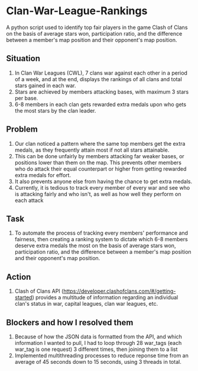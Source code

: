 # Clan-War-League-Rankings
A python script used to identify top fair players in the game Clash of Clans on the basis of average stars won, participation ratio, and the difference between a member's map position and their opponent's map position.

## Situation
1. In Clan War Leagues (CWL), 7 clans war against each other in a period of a week, and at the end, displays the rankings of all clans and total stars gained in each war.
2. Stars are achieved by members attacking bases, with maximum 3 stars per base.
3. 6-8 members in each clan gets rewarded extra medals upon who gets the most stars by the clan leader.

## Problem
1. Our clan noticed a pattern where the same top members get the extra medals, as they frequently attain most if not all stars attainable. 
2. This can be done unfairly by members attacking far weaker bases, or positions lower than them on the map. This prevents other members who do attack their equal counterpart or higher from getting rewarded extra medals for effort.
3. It also prevents anyone else from having the chance to get extra medals.
4. Currently, it is tedious to track every member of every war and see who is attacking fairly and who isn't, as well as how well they perform on each attack

## Task
1. To automate the process of tracking every members' performance and fairness, then creating a ranking system to dictate which 6-8 members deserve extra medals the most on the basis of average stars won, participation ratio, and the difference between a member's map position and their opponent's map position.

## Action
1. Clash of Clans API (https://developer.clashofclans.com/#/getting-started) provides a multitude of information regarding an individual clan's status in war, capital leagues, clan war leagues, etc.

## Blockers and how I resolved them
1. Because of how the JSON data is formatted from the API, and which information I wanted to pull, I had to loop through 28 war_tags (each war_tag is one request) 3 different times, then joining them to a list
2. Implemented multithreading processes to reduce reponse time from an average of 45 seconds down to 15 seconds, using 3 threads in total. 
